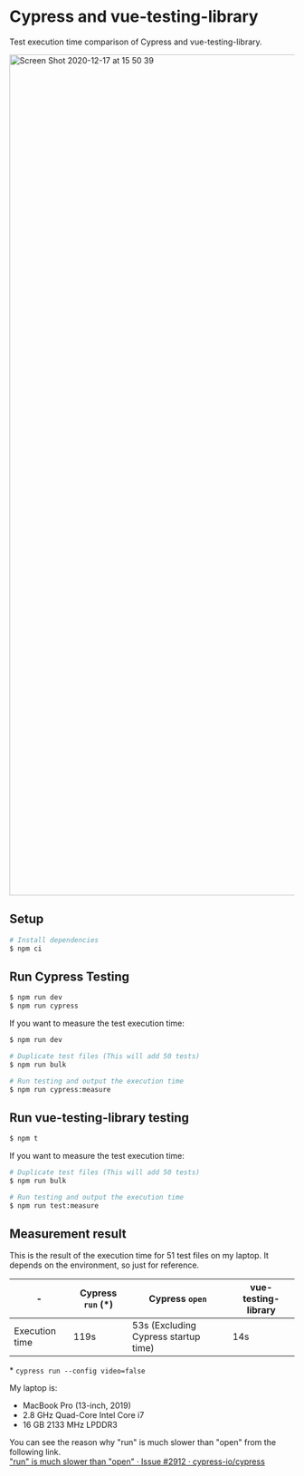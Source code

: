 # Cypress and vue-testing-library

Test execution time comparison of Cypress and vue-testing-library.

<img width="1485" alt="Screen Shot 2020-12-17 at 15 50 39" src="https://user-images.githubusercontent.com/1491961/102453638-f62b7700-407f-11eb-9d14-4e4af296dcb1.png">

## Setup

```bash
# Install dependencies
$ npm ci
```

## Run Cypress Testing

```bash
$ npm run dev
$ npm run cypress
```

If you want to measure the test execution time:

```bash
$ npm run dev

# Duplicate test files (This will add 50 tests)
$ npm run bulk

# Run testing and output the execution time
$ npm run cypress:measure
```

## Run vue-testing-library testing

```bash
$ npm t
```

If you want to measure the test execution time:

```bash
# Duplicate test files (This will add 50 tests)
$ npm run bulk

# Run testing and output the execution time
$ npm run test:measure
```

## Measurement result

This is the result of the execution time for 51 test files on my laptop. It depends on the environment, so just for reference.

| -              | Cypress `run` (\*) | Cypress `open`                       | vue-testing-library |
| -------------- | ------------------ | ------------------------------------ | ------------------- |
| Execution time | 119s               | 53s (Excluding Cypress startup time) | 14s                 |

\* `cypress run --config video=false`

My laptop is:

- MacBook Pro (13-inch, 2019)
- 2.8 GHz Quad-Core Intel Core i7
- 16 GB 2133 MHz LPDDR3

You can see the reason why "run" is much slower than "open" from the following link.<br>
["run" is much slower than "open" · Issue #2912 · cypress-io/cypress](https://github.com/cypress-io/cypress/issues/2912)
